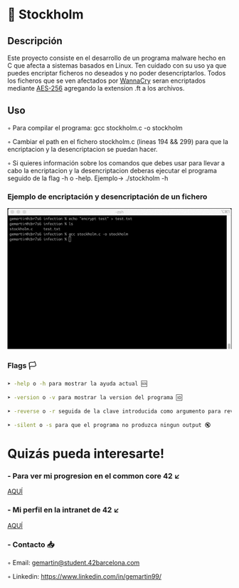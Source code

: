 # 🦠 Stockholm 

## Descripción
Este proyecto consiste en el desarrollo de un programa malware hecho en C que afecta a sistemas basados en Linux. Ten cuidado con su
uso ya que puedes encriptar ficheros no deseados y no poder desencriptarlos. Todos los ficheros que se ven afectados por [WannaCry](https://es.wikipedia.org/wiki/WannaCry) seran encriptados mediante [AES-256](https://es.wikipedia.org/wiki/Advanced_Encryption_Standard) agregando la extension .ft a los archivos.

## Uso

◦ Para compilar el programa: gcc stockholm.c -o stockholm

◦ Cambiar el path en el fichero stockholm.c (lineas 194 && 299) para que la encriptacion y la desencriptacion se puedan hacer.
 
◦ Si quieres información sobre los comandos que debes usar para llevar a cabo la encriptacion y la desencriptacion deberas ejecutar el programa seguido de la flag -h o -help. Ejemplo-> ./stockholm -h 

### Ejemplo de encriptación y desencriptación de un fichero

![](https://github.com/gemartin99/Stockholm/blob/main/stockholm.gif)

### Flags  🏳️

```bash
➤ -help o -h para mostrar la ayuda actual 🆘
```
```bash
➤ -version o -v para mostrar la version del programa 🆔
```
```bash
➤ -reverse o -r seguida de la clave introducida como argumento para revertir la infeccion ⏪
```
```bash
➤ -silent o -s para que el programa no produzca ningun output 🔇
```

# Quizás pueda interesarte!

### - Para ver mi progresion en el common core 42 ↙️

[AQUÍ](https://github.com/gemartin99/42cursus)

### - Mi perfil en la intranet de 42 ↙️
[AQUÍ](https://profile.intra.42.fr/users/gemartin)

### - Contacto 📥

◦ Email: gemartin@student.42barcelona.com

◦ Linkedin: https://www.linkedin.com/in/gemartin99/

